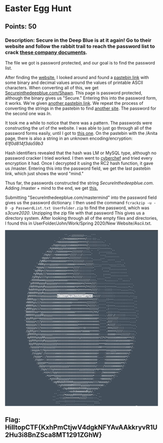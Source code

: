 # **Easter Egg Hunt**
## Points: 50
### **Description:** Secure in the Deep Blue is at it again! Go to their website and follow the rabbit trail to reach the password list to crack [these company documents](https://capturetheflag.online/files/4070fa064b9291c86e4199ed5130b0bd/UserFolder.zip).

The file we got is password protected, and our goal is to find the password list. 

After finding the [website](https://secureinthedeepblue.com), I looked around and found a [pastebin link](https://pastebin.com/YHkkEG9u) with some binary and decimal values around the values of printable ASCII characters. When converting all of this,
we get [Secureinthedeepblue.com/Shawn](https://Secureinthedeepblue.com/Shawn). This page is password protected, although the binary gives us "Secure." Entering this into the password form, it works. We're given [another pastebin link](https://pastebin.com/gzTuBjFY).
We repeat the process of converting the strings in the pastebin to find [another site](https://secureinthedeepblue.com/Raj). The password for the second one was _In_.

It took me a while to notice that there was a pattern. The passwords were constructing the url of the website. I was able to just go through all of the password forms easily, until I got to [this one](https://secureinthedeepblue.com/Anita).
On the pastebin with the /Anita page, there is also a string in an unknown encoding/encryption: _61f0d814f3da59b3_

Hash identifiers revealed that the hash was LM or MySQL type, although no password cracker I tried worked. I then went to [cyberchef](https://gchq.github.io/CyberChef/) and tried every encryption it had. 
Once I decrypted it using the RC2 hash function, it gave us /master. Entering this into the password field, we get the last pastebin link, which just shows the word "mind." 

Thus far, the passwords constructed the string *SecureInthedeepblue.com*. Adding /master + mind to the end, we get [this.](https://secureinthedeepblue.com/mastermind)

Submitting "SecureInthedeepblue.com/mastermind" into the password field gives us the password dictionary. I then used the command `fcrackzip -u -D -p PasswordList.txt UserFolder.zip` to find the password, which was _s3cure2020_. Unzipping the zip file with that password
This gives us a directory system. After looking through all of the empty files and directories, I found this in UserFolder/John/Work/Spring 2020/New Website/Ascii.txt.

![Easter Egg](images/easter-egg.JPG)

## **Flag:** HilltopCTF{KxhPmCtjwV4dgkNFYAvAAkkryvR1U2Hu3i8BnZSca8MT1291ZGhW}
